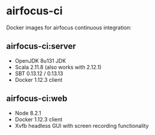 # airfocus-ci

Docker images for airfocus continuous integration:

## airfocus-ci:server

* OpenJDK 8u131 JDK
* Scala 2.11.8 (also works with 2.12.1)
* SBT 0.13.12 / 0.13.13
* Docker 1.12.3 client

## airfocus-ci:web

* Node 8.2.1
* Docker 1.12.3 client
* Xvfb headless GUI with screen recording functionality
